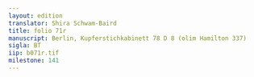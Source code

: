 ```yaml
---
layout: edition
translator: Shira Schwam-Baird
title: folio 71r
manuscript: Berlin, Kupferstichkabinett 78 D 8 (olim Hamilton 337)
sigla: BT
iip: b071r.tif
milestone: 141
---
```


